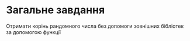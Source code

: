 # Загальне завдання

Отримати корiнь рандомного числа без допомоги зовнiшних бiблiотек за допомогою функцiї

